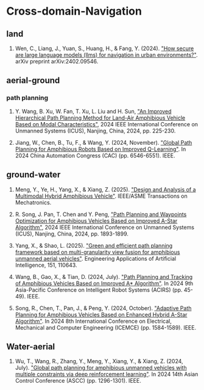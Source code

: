 # Cross-domain-Navigation

## land
1. Wen, C., Liang, J., Yuan, S., Huang, H., & Fang, Y. (2024). ["How secure are large language models (llms) for navigation in urban environments?"](https://arxiv.org/abs/2402.09546). arXiv preprint arXiv:2402.09546.

## aerial-ground

### path planning
1. Y. Wang, B. Xu, W. Fan, T. Xu, L. Liu and H. Sun, ["An Improved Hierarchical Path Planning Method for Land-Air Amphibious Vehicle Based on Modal Characteristics"](https://ieeexplore.ieee.org/abstract/document/10839833), 2024 IEEE International Conference on Unmanned Systems (ICUS), Nanjing, China, 2024, pp. 225-230.

2. Jiang, W., Chen, B., Tu, F., & Wang, Y. (2024, November). ["Global Path Planning for Amphibious Robots Based on Improved Q-Learning"](https://ieeexplore.ieee.org/abstract/document/10865651). In 2024 China Automation Congress (CAC) (pp. 6546-6551). IEEE.




## ground-water
1. Meng, Y., Ye, H., Yang, X., & Xiang, Z. (2025). ["Design and Analysis of a Multimodal Hybrid Amphibious Vehicle"](https://ieeexplore.ieee.org/abstract/document/10844691). IEEE/ASME Transactions on Mechatronics.

2. R. Song, J. Pan, T. Chen and Y. Peng, ["Path Planning and Waypoints Optimization for Amphibious Vehicles Based on Improved A-Star Algorithm"](https://ieeexplore.ieee.org/abstract/document/10839953), 2024 IEEE International Conference on Unmanned Systems (ICUS), Nanjing, China, 2024, pp. 1893-1899.

3. Yang, X., & Shao, L. (2025). ["Green and efficient path planning framework based on multi-granularity view fusion for amphibious unmanned aerial vehicles"](https://www.sciencedirect.com/science/article/pii/S0952197625006438). Engineering Applications of Artificial Intelligence, 151, 110643.

4. Wang, B., Gao, X., & Tian, D. (2024, July). ["Path Planning and Tracking of Amphibious Vehicles Based on Improved A* Algorithm"](https://ieeexplore.ieee.org/abstract/document/10684930). In 2024 9th Asia-Pacific Conference on Intelligent Robot Systems (ACIRS) (pp. 45-49). IEEE.

5. Song, R., Chen, T., Pan, J., & Peng, Y. (2024, October). ["Adaptive Path Planning for Amphibious Vehicles Based on Enhanced Hybrid A-Star Algorithm"](https://ieeexplore.ieee.org/abstract/document/10862721). In 2024 8th International Conference on Electrical, Mechanical and Computer Engineering (ICEMCE) (pp. 1584-1589). IEEE.




## Water-aerial
1. Wu, T., Wang, R., Zhang, Y., Meng, Y., Xiang, Y., & Xiang, Z. (2024, July). ["Global path planning for amphibious unmanned vehicles with multiple constraints via deep reinforcement learning"](https://ieeexplore.ieee.org/abstract/document/10665661). In 2024 14th Asian Control Conference (ASCC) (pp. 1296-1301). IEEE.
